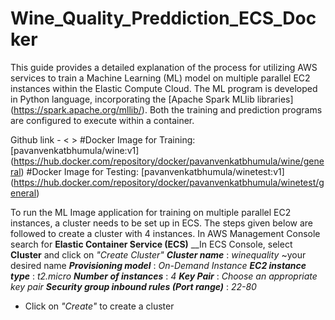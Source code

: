 # Wine_Quality_Preddiction_ECS_Docker

This guide provides a detailed explanation of the process for utilizing AWS services to train a Machine Learning (ML) model on multiple parallel EC2 instances within the Elastic Compute Cloud. The ML program is developed in Python language, incorporating the [Apache Spark MLlib libraries] (https://spark.apache.org/mllib/). Both the training and prediction programs are configured to execute within a container.

Github link - <  >
#Docker Image for Training: [pavanvenkatbhumula/wine:v1] (https://hub.docker.com/repository/docker/pavanvenkatbhumula/wine/general)
#Docker Image for Testing: [pavanvenkatbhumula/winetest:v1] (https://hub.docker.com/repository/docker/pavanvenkatbhumula/winetest/general)

To run the ML Image application for training on multiple parallel EC2 instances, a cluster needs to be set up in ECS. The steps given below are followed to create a cluster with 4 instances.
In AWS Management Console search for **Elastic Container Service (ECS)**
  __In ECS Console, select **Cluster** and click on *"Create Cluster"*
  __*Cluster name*__ : *winequality* ~your desired name
  __*Provisioning model*__ : *On-Demand Instance*
  __*EC2 instance type*__ : *t2.micro*
  __*Number of instances*__ : *4*
  __*Key Pair*__ : *Choose an appropriate key pair*
  __*Security group inbound rules (Port range)*__ : *22-80* 
- Click on *"Create"*  to create a cluster 

